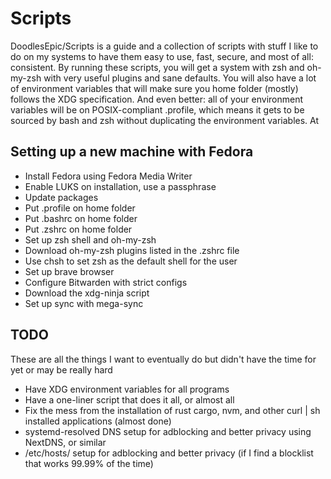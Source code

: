 # Scripts

DoodlesEpic/Scripts is a guide and a collection of scripts with stuff I like to do on my systems to have them easy to use, fast, secure, and most of all: consistent.
By running these scripts, you will get a system with zsh and oh-my-zsh with very useful plugins and sane defaults.
You will also have a lot of environment variables that will make sure you home folder (mostly) follows the XDG specification.
And even better: all of your environment variables will be on POSIX-compliant .profile, which means it gets to be sourced by bash and zsh without duplicating the environment variables.
At

## Setting up a new machine with Fedora

- Install Fedora using Fedora Media Writer
- Enable LUKS on installation, use a passphrase
- Update packages
- Put .profile on home folder
- Put .bashrc on home folder
- Put .zshrc on home folder
- Set up zsh shell and oh-my-zsh
- Download oh-my-zsh plugins listed in the .zshrc file
- Use chsh to set zsh as the default shell for the user
- Set up brave browser
- Configure Bitwarden with strict configs
- Download the xdg-ninja script
- Set up sync with mega-sync

## TODO

These are all the things I want to eventually do but didn't have the time for yet or may be really hard

- Have XDG environment variables for all programs
- Have a one-liner script that does it all, or almost all
- Fix the mess from the installation of rust cargo, nvm, and other curl | sh installed applications (almost done)
- systemd-resolved DNS setup for adblocking and better privacy using NextDNS, or similar
- /etc/hosts/ setup for adblocking and better privacy (if I find a blocklist that works 99.99% of the time)
